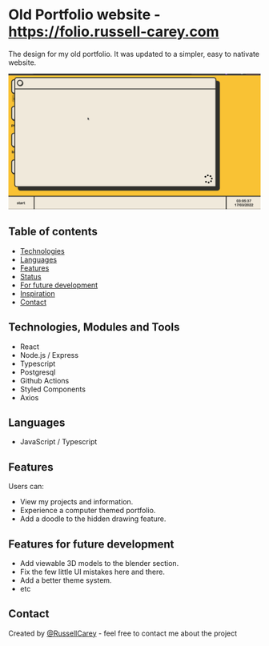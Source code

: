 # Old Portfolio website - https://folio.russell-carey.com

The design for my old portfolio. It was updated to a simpler, easy to nativate website. 

![alt text](https://github.com/RussellCarey/portfolio/blob/master/design/folio.gif?raw=true)

## Table of contents

- [Technologies](#technologies)
- [Languages](#languages)
- [Features](#features)
- [Status](#status)
- [For future development](#features-for-future-development)
- [Inspiration](#inspiration)
- [Contact](#contact)

## Technologies, Modules and Tools

- React
- Node.js / Express
- Typescript
- Postgresql
- Github Actions
- Styled Components
- Axios

## Languages

- JavaScript / Typescript

## Features

Users can:

- View my projects and information.
- Experience a computer themed portfolio.
- Add a doodle to the hidden drawing feature.

## Features for future development

- Add viewable 3D models to the blender section.
- Fix the few little UI mistakes here and there.
- Add a better theme system.
- etc

## Contact

Created by [@RussellCarey](https://twitter.com/russellcareyy) - feel free to contact me about the project
